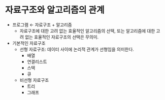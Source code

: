 # 자료구조와 알고리즘의 관계

- 프로그램 ← 자료구조 + 알고리즘
    - 자료구조에 대한 고려 없는 효율적인 알고리즘의 선택, 또는 알고리즘에 대한 고려 없는 효율적인 자료구조의 선택은 무의미.
- 기본적인 자료구조
    - 선형 자료구조: 데이터 사이에 논리적 관계가 선형임을 의미한다.
        - 배열
        - 연결리스트
        - 스택
        - 큐
    - 비선형 자료구조
        - 트리
        - 그래프
